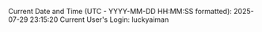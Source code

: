 Current Date and Time (UTC - YYYY-MM-DD HH:MM:SS formatted): 2025-07-29 23:15:20
Current User's Login: luckyaiman
